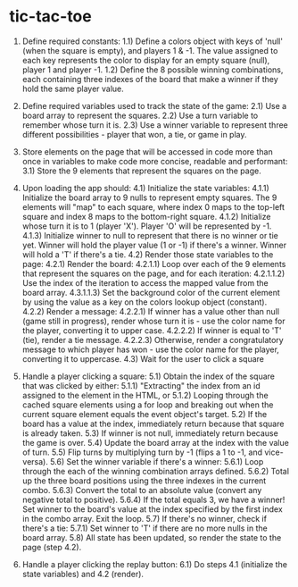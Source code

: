# tic-tac-toe
1) Define required constants:
	1.1) Define a colors object with keys of 'null' (when the square is empty), and players 1 & -1. The value assigned to each key represents the color to display for an empty square (null), player 1 and player -1.
	1.2) Define the 8 possible winning combinations, each containing three indexes of the board that make a winner if they hold the same player value.

2) Define required variables used to track the state of the game:
	2.1) Use a board array to represent the squares.	2.2) Use a turn variable to remember whose turn it is.
	2.3) Use a winner variable to represent three different possibilities - player that won, a tie, or game in play.


3) Store elements on the page that will be accessed in code more than once in variables to make code more concise, readable and performant:
	3.1) Store the 9 elements that represent the squares on the page.

4) Upon loading the app should:
	4.1) Initialize the state variables:
		4.1.1) Initialize the board array to 9 nulls to represent empty squares. The 9 elements will "map" to each square, where index 0 maps to the top-left square and index 8 maps to the bottom-right square.
		4.1.2) Initialize whose turn it is to 1 (player 'X'). Player 'O' will be represented by -1.
		4.1.3) Initialize winner to null to represent that there is no winner or tie yet. Winner will hold the player value (1 or -1) if there's a winner. Winner will hold a 'T' if there's a tie. 
	4.2) Render those state variables to the page:
		4.2.1) Render the board:
			4.2.1.1) Loop over each of the 9 elements that represent the squares on the page, and for each iteration:
				4.2.1.1.2) Use the index of the iteration to access the mapped value from the board array.
				4.3.1.1.3) Set the background color of the current element by using the value as a key on the colors lookup object (constant).
		4.2.2) Render a message:
			4.2.2.1) If winner has a value other than null (game still in progress), render whose turn it is - use the color name for the player, converting it to upper case.
			4.2.2.2) If winner is equal to 'T' (tie), render a tie message.
			4.2.2.3) Otherwise, render a congratulatory message to which player has won - use the color name for the player, converting it to uppercase.
	4.3) Wait for the user to click a square

5) Handle a player clicking a square:
	5.1) Obtain the index of the square that was clicked by either:
		5.1.1) "Extracting" the index from an id assigned to the element in the HTML, or
		5.1.2) Looping through the cached square elements using a for loop and breaking out when the current square element equals the event object's target.
	5.2) If the board has a value at the index, immediately return because that square is already taken.
	5.3) If winner is not null, immediately return because the game is over.
	5.4) Update the board array at the index with the value of turn.
	5.5) Flip turns by multiplying turn by -1 (flips a 1 to -1, and vice-versa).
	5.6) Set the winner variable if there's a winner:
		5.6.1) Loop through the each of the winning combination arrays defined.
		5.6.2) Total up the three board positions using the three indexes in the current combo.
		5.6.3) Convert the total to an absolute value (convert any negative total to positive).
		5.6.4) If the total equals 3, we have a winner! Set winner to the board's value at the index specified by the first index in the combo array. Exit the loop.
	5.7) If there's no winner, check if there's a tie:
		5.7.1) Set winner to 'T' if there are no more nulls in the board array.
	5.8) All state has been updated, so render the state to the page (step 4.2).
		

6) Handle a player clicking the replay button:
	6.1) Do steps 4.1 (initialize the state variables) and 4.2 (render).

